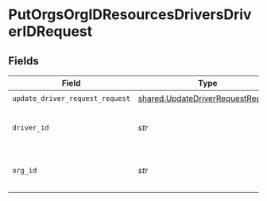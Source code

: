 # PutOrgsOrgIDResourcesDriversDriverIDRequest


## Fields

| Field                                                                                  | Type                                                                                   | Required                                                                               | Description                                                                            |
| -------------------------------------------------------------------------------------- | -------------------------------------------------------------------------------------- | -------------------------------------------------------------------------------------- | -------------------------------------------------------------------------------------- |
| `update_driver_request_request`                                                        | [shared.UpdateDriverRequestRequest](../../models/shared/updatedriverrequestrequest.md) | :heavy_check_mark:                                                                     | N/A                                                                                    |
| `driver_id`                                                                            | *str*                                                                                  | :heavy_check_mark:                                                                     | The Resource Driver ID.<br/><br/>                                                      |
| `org_id`                                                                               | *str*                                                                                  | :heavy_check_mark:                                                                     | The Organization ID.<br/><br/>                                                         |